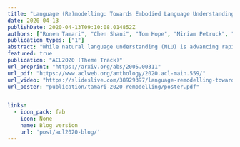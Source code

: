 ```yaml
---
title: "Language (Re)modelling: Towards Embodied Language Understanding"
date: 2020-04-13
publishDate: 2020-04-13T09:10:08.014852Z
authors: ["Ronen Tamari", "Chen Shani", "Tom Hope", "Miriam Petruck", "Omri Abend", "Dafna Shahaf"]
publication_types: ["1"]
abstract: "While natural language understanding (NLU) is advancing rapidly, today's technology differs from human-like language understanding in fundamental ways, notably in its inferior efficiency, interpretability, and generalization. This work proposes an approach to representation and learning based on the tenets of embodied cognitive linguistics (ECL). According to ECL, natural language is inherently executable (like programming languages), driven by mental simulation and metaphoric mappings over hierarchical compositions of structures and schemata learned through embodied interaction. This position paper argues that the use of grounding by metaphoric inference and simulation will greatly benefit NLU systems,  and proposes a system architecture along with a roadmap towards realizing this vision."
featured: true
publication: "ACL2020 (Theme Track)"
url_preprint: "https://arxiv.org/abs/2005.00311"
url_pdf: "https://www.aclweb.org/anthology/2020.acl-main.559/"
url_video: "https://slideslive.com/38929397/language-remodelling-towards-embodied-language-understanding"
url_poster: "publication/tamari-2020-remodelling/poster.pdf"


links:
  - icon_pack: fab
    icon: None
    name: Blog version
    url: 'post/acl2020-blog/'
---
```

